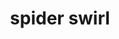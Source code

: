 ---
pid: llg110
title: spider swirl
location_transcription: Love Park
coordinates: "[-75.166055928992, 39.954456195406]"
zipcode: '19118'
gen_neighborhood: Northwest Philadelphia
neighborhood: Chestnut Hill
outside_phl: 
age: '17'
age_range: 13-19
instagram: 
image_file_name: llg_110.jpg
proposal_transcription: 
topic: Animals,Environment
topic_summary: 0, 0
type: Sculpture Statue
keywords_other: spider, web, swirl, love park
credit: 
image_labels: 
twitter: crunchy_col
facebook: 
permalink: "/monuments/llg110/"
layout: item-page
---
